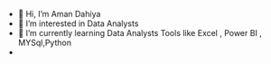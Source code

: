 - 👋 Hi, I’m Aman Dahiya 
- 👀 I’m interested in Data Analysts 
- 🌱 I’m currently learning Data Analysts Tools like Excel , Power BI , MYSql,Python
- 

<!---
Amandahiya1603/Amandahiya1603 is a ✨ special ✨ repository because its `README.md` (this file) appears on your GitHub profile.
You can click the Preview link to take a look at your changes.
--->
